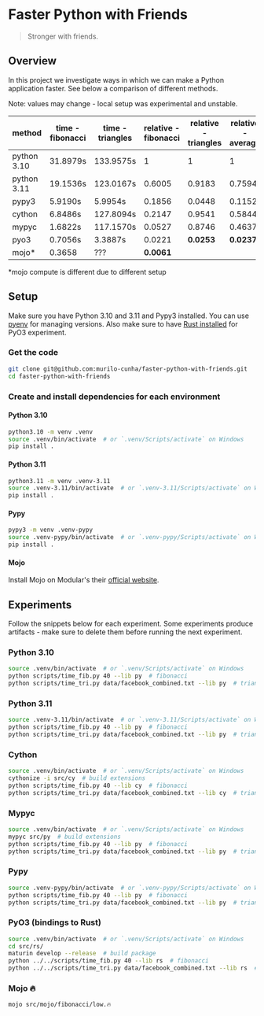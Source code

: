 # Faster Python with Friends

> Stronger with friends.

## Overview

In this project we investigate ways in which we can make a Python application faster. See below a comparison of different methods.

Note: values may change - local setup was experimental and unstable.

| method      | time - fibonacci | time - triangles | relative - fibonacci | relative - triangles | relative - average |
| ----------- | ---------------- | ---------------- | -------------------- | -------------------- | ------------------ |
| python 3.10 | 31.8979s         | 133.9575s        | 1                    | 1                    | 1                  |
| python 3.11 | 19.1536s         | 123.0167s        | 0.6005               | 0.9183               | 0.7594             |
| pypy3       | 5.9190s          | 5.9954s          | 0.1856               | 0.0448               | 0.1152             |
| cython      | 6.8486s          | 127.8094s        | 0.2147               | 0.9541               | 0.5844             |
| mypyc       | 1.6822s          | 117.1570s        | 0.0527               | 0.8746               | 0.4637             |
| pyo3        | 0.7056s          | 3.3887s          | 0.0221               | **0.0253**           | **0.0237**         |
| mojo*       | 0.3658           | ???              | **0.0061**           |                      |                    |

*mojo compute is different due to different setup
## Setup

Make sure you have Python 3.10 and 3.11 and Pypy3 installed. You can use [pyenv](https://github.com/pyenv/pyenv) for managing versions. Also make sure to have [Rust installed](https://www.rust-lang.org/tools/install) for PyO3 experiment.


### Get the code

```bash
git clone git@github.com:murilo-cunha/faster-python-with-friends.git
cd faster-python-with-friends
```

### Create and install dependencies for each environment

#### Python 3.10

```bash
python3.10 -m venv .venv
source .venv/bin/activate  # or `.venv/Scripts/activate` on Windows
pip install .
```

#### Python 3.11

```bash
python3.11 -m venv .venv-3.11
source .venv-3.11/bin/activate  # or `.venv-3.11/Scripts/activate` on Windows
pip install .
```

#### Pypy

```bash
pypy3 -m venv .venv-pypy
source .venv-pypy/bin/activate  # or `.venv-pypy/Scripts/activate` on Windows
pip install .
```

#### Mojo

Install Mojo on Modular's their [official website](https://www.modular.com/mojo).

## Experiments

Follow the snippets below for each experiment. Some experiments produce artifacts - make sure to delete them before running the next experiment.

### Python 3.10

```bash
source .venv/bin/activate  # or `.venv/Scripts/activate` on Windows
python scripts/time_fib.py 40 --lib py  # fibonacci
python scripts/time_tri.py data/facebook_combined.txt --lib py  # triangles
```

### Python 3.11

```bash
source .venv-3.11/bin/activate  # or `.venv-3.11/Scripts/activate` on Windows
python scripts/time_fib.py 40 --lib py  # fibonacci
python scripts/time_tri.py data/facebook_combined.txt --lib py  # triangles
```

### Cython

```bash
source .venv/bin/activate  # or `.venv/Scripts/activate` on Windows
cythonize -i src/cy  # build extensions
python scripts/time_fib.py 40 --lib cy  # fibonacci
python scripts/time_tri.py data/facebook_combined.txt --lib cy  # triangles
```

### Mypyc

```bash
source .venv/bin/activate  # or `.venv/Scripts/activate` on Windows
mypyc src/py  # build extensions
python scripts/time_fib.py 40 --lib py  # fibonacci
python scripts/time_tri.py data/facebook_combined.txt --lib py  # triangles
```

### Pypy

```bash
source .venv-pypy/bin/activate  # or `.venv-pypy/Scripts/activate` on Windows
python scripts/time_fib.py 40 --lib py  # fibonacci
python scripts/time_tri.py data/facebook_combined.txt --lib py  # triangles
```

### PyO3 (bindings to Rust)

```bash
source .venv/bin/activate  # or `.venv/Scripts/activate` on Windows
cd src/rs/
maturin develop --release  # build package
python ../../scripts/time_fib.py 40 --lib rs  # fibonacci
python ../../scripts/time_tri.py data/facebook_combined.txt --lib rs  # triangles
```

### Mojo 🔥

```bash
mojo src/mojo/fibonacci/low.🔥
```
